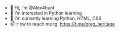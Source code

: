 - 👋 Hi, I’m @Alex4hunt
- 👀 I’m interested in Python learning
- 🌱 I’m currently learning Python, HTML, CSS
- 📫 How to reach me tg: https://t.me/greg_heritage


